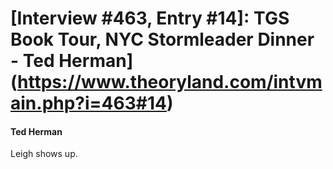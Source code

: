 # [Interview #463, Entry #14]: TGS Book Tour, NYC Stormleader Dinner - Ted Herman](https://www.theoryland.com/intvmain.php?i=463#14)

#### Ted Herman

Leigh shows up.

